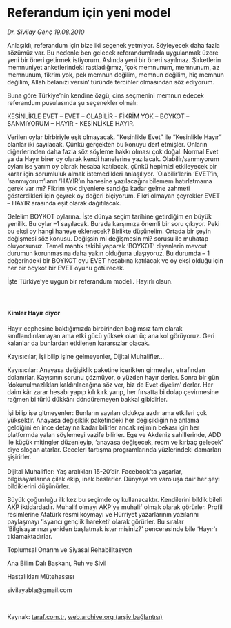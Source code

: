 # Referandum için yeni model

*Dr. Sivilay Genç 19.08.2010*

<div class="yazi"><p>Anlaşıldı, referandum için bize iki seçenek yetmiyor. Söyleyecek daha fazla sözümüz var. Bu nedenle ben gelecek referandumlarda uygulanmak üzere yeni bir öneri getirmek istiyorum. Aslında yeni bir öneri sayılmaz. Şirketlerin memnuniyet anketlerindeki rastladığımız, ‘çok memnunum, memnunum, az memnunum, fikrim yok, pek memnun değilim, memnun değilim, hiç memnun değilim, Allah belanızı versin’ türünde tercihler olmasından söz ediyorum. </p>
<p>Buna göre Türkiye’nin kendine özgü, cins seçmenini memnun edecek referandum pusulasında şu seçenekler olmalı:</p>
<p>KESİNLİKLE EVET – EVET – OLABİLİR - FİKRİM YOK – BOYKOT – SANMIYORUM – HAYIR - KESİNLİKLE HAYIR.</p>
<p>Verilen oylar birbiriyle eşit olmayacak. “Kesinlikle Evet” ile “Kesinlikle Hayır” olanlar iki sayılacak. Çünkü gerçekten bu konuyu dert etmişler. Onların diğerlerinden daha fazla söz söyleme hakkı olması çok doğal. Normal Evet ya da Hayır birer oy olarak kendi hanelerine yazılacak. Olabilir/sanmıyorum oyları ise yarım oy olarak hesaba katılacak, çünkü hepimizi etkileyecek bir karar için sorumluluk almak istemedikleri anlaşılıyor. ‘Olabilir’lerin ‘EVET’in, ‘sanmıyorum’ların ‘HAYIR’ın hanesine yazılacağını bilemem hatırlatmama gerek var mı? Fikrim yok diyenlere sandığa kadar gelme zahmeti gösterdikleri için çeyrek oy değeri biçiyorum. Fikri olmayan çeyrekler EVET – HAYIR arasında eşit olarak dağıtılacak. </p>
<p>Gelelim BOYKOT oylarına. İşte dünya seçim tarihine getirdiğim en büyük yenilik. Bu oylar –1 sayılacak. Burada karşımıza önemli bir soru çıkıyor. Peki bu eksi oy hangi haneye eklenecek? Birlikte düşünelim. Ortada bir şeyin değişmesi söz konusu. Değişsin mi değişmesin mi? sorusu ile muhatap oluyorsunuz. Temel mantık takibi yaparak ‘BOYKOT’ diyenlerin mevcut durumun korunmasına daha yakın olduğuna ulaşıyoruz. Bu durumda – 1 değerindeki bir BOYKOT oyu EVET hesabına katılacak ve oy eksi olduğu için her bir boykot bir EVET oyunu götürecek. </p>
<p>İşte Türkiye’ye uygun bir referandum modeli. Hayırlı olsun.</p>
<h4> </h4>
<h4>Kimler Hayır diyor</h4>
<p>Hayır cephesine baktığımızda birbirinden bağımsız tam olarak sınıflandırılamayan ama etki gücü yüksek olan üç ana kol görüyoruz. Geri kalanlar da bunlardan etkilenen kararsızlar olacak.</p>
<p>Kayısıcılar, İşi bilip işine gelmeyenler, Dijital Muhalifler…</p>
<p>Kayısıcılar: Anayasa değişiklik paketine içerikten girmezler, etrafından dolanırlar. Kayısının sorunu çözmüyor, o yüzden hayır derler. Sonra bir gün ‘dokunulmazlıkları kaldırılacağına söz ver, biz de Evet diyelim’ derler. Her daim kâr zarar hesabı yapıp kılı kırk yarıp, her fırsatta bi dolap çevirmesine rağmen bi türlü dükkânı döndüremeyen bakkal gibidirler.</p>
<p>İşi bilip işe gitmeyenler: Bunların sayıları oldukça azdır ama etkileri çok yüksektir. Anayasa değişiklik paketindeki her değişikliğin ne anlama geldiğini en ince detayına kadar bilirler ancak rejimin bekası için her platformda yalan söylemeyi vazife bilirler. Ege ve Akdeniz sahillerinde, ADD ile küçük mitingler düzenleyip, ‘anayasa değişecek, recm ve kırbaç gelecek’ diye slogan atarlar. Geceleri tartışma programlarında yüzlerindeki damarları şişirirler.<br/> <br/>Dijital Muhalifler: Yaş aralıkları 15-20’dir. Facebook’ta yaşarlar, bilgisayarlarına çilek ekip, inek beslerler. Dünyaya ve varoluşa dair her şeyi bildiklerini düşünürler.</p>
<p>Büyük çoğunluğu ilk kez bu seçimde oy kullanacaktır. Kendilerini bildik bileli AKP iktidardadır. Muhalif olmayı AKP’ye muhalif olmak olarak görürler. Profil resimlerine Atatürk resmi koymayı ve Hürriyet yazarlarının yazılarını paylaşmayı ‘isyancı gençlik hareketi’ olarak görürler. Bu sıralar ‘Bilgisayarınızı yeniden başlatmak ister misiniz?’ penceresinde bile ‘Hayır'ı tıklamaktadırlar.</p>
<p>Toplumsal Onarım ve Siyasal Rehabilitasyon</p>
<p>Ana Bilim Dalı Başkanı, Ruh ve Sivil</p>
<p>Hastalıkları Mütehassısı</p>
<p>sivilayabla@gmail.com</p>
<p> <br/></p></div>

Kaynak: [taraf.com.tr](http://www.taraf.com.tr:80/dr-sivilay-genc/makale-referandum-icin-yeni-model.htm), [web.archive.org (arşiv bağlantısı)](http://web.archive.org/web/20100821093052/http://www.taraf.com.tr:80/dr-sivilay-genc/makale-referandum-icin-yeni-model.htm)
